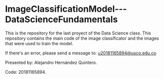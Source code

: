 # ImageClassificationModel---DataScienceFundamentals
This is the repository for the last proyect of the Data Science class. This repository contains the main code of the image classificator and the images that were used to train the model.

If there's an error, please send a message to: u20181165894@usco.edu.co

Presented by: Alejandro Hernández Quintero.

Code: 20181165894.
